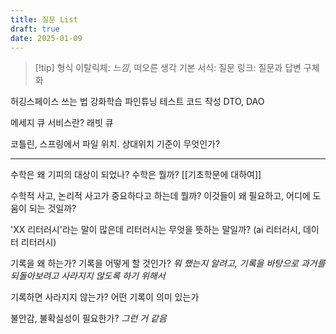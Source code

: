 ```yaml
---
title: 질문 List
draft: true
date: 2025-01-09
---
```

> [!tip] 형식
> 이탈릭체: *느낌*, 떠오른 생각 
> 기본 서식: 질문
> 링크: 질문과 답변 구체화


허깅스페이스 쓰는 법
강화학습
파인튜닝
테스트 코드 작성
DTO, DAO

메세지 큐 서비스란?
래빗 큐

코틀린, 스프링에서 파일 위치. 상대위치 기준이 무엇인가?

---

수학은 왜 기피의 대상이 되었나?
수학은 뭘까?
[[기초학문에 대하여]]

수학적 사고, 논리적 사고가 중요하다고 하는데 뭘까?
이것들이 왜 필요하고, 어디에 도움이 되는 것일까?

'XX 리터러시'라는 말이 많은데 리터러시는 무엇을 뜻하는 말일까?
(ai 리터러시, 데이터 리터러시)


기록을 왜 하는가?
기록을 어떻게 할 것인가?
*뭐 했는지 알려고, 기록을 바탕으로 과거를 되돌아보려고*
*사라지지 않도록 하기 위해서*

기록하면 사라지지 않는가?
어떤 기록이 의미 있는가



불안감, 불확실성이 필요한가?
*그런 거 같음*



